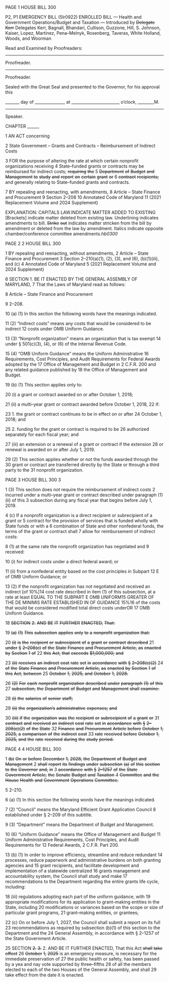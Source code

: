 PAGE 1
HOUSE BILL 300

P2, P1 EMERGENCY BILL (5lr0922)
ENROLLED BILL
— Health and Government Operations/Budget and Taxation —
Introduced by ~~Delegate~~ ~~Kerr~~ Delegates Kerr, Bagnall, Bhandari, Cullison, Guzzone,
Hill, S. Johnson, Kaiser, Lopez, Martinez, Pena–Melnyk, Rosenberg,
Taveras, White Holland, Woods, and Woorman

Read and Examined by Proofreaders:

_______________________________________________
Proofreader.
_______________________________________________
Proofreader.

Sealed with the Great Seal and presented to the Governor, for his approval this

_______ day of _______________ at ________________________ o’clock, ________M.

______________________________________________
Speaker.

CHAPTER ______

1 AN ACT concerning

2 State Government – Grants and Contracts – Reimbursement of Indirect Costs

3 FOR the purpose of altering the rate at which certain nonprofit organizations receiving
4 State–funded grants or contracts may be reimbursed for indirect costs; ~~requiring~~ ~~the~~
5 ~~Department~~ ~~of~~ ~~Budget~~ ~~and~~ ~~Management~~ ~~to~~ ~~study~~ ~~and~~ ~~report~~ ~~on~~ ~~certain~~ ~~grant~~ ~~or~~
6 ~~contract~~ ~~recipients;~~ and generally relating to State–funded grants and contracts.

7 BY repealing and reenacting, with amendments,
8 Article – State Finance and Procurement
9 Section 2–208
10 Annotated Code of Maryland
11 (2021 Replacement Volume and 2024 Supplement)

EXPLANATION: CAPITALS LAW.INDICATE MATTER ADDED TO EXISTING
[Brackets] indicate matter deleted from existing law.
Underlining indicates amendments to bill.
~~Strike~~ ~~out~~ indicates matter stricken from the bill by amendment or deleted from the law by
amendment.
Italics indicate opposite chamber/conference committee amendments.*hb0300*

PAGE 2
2 HOUSE BILL 300

1 BY repealing and reenacting, without amendments,
2 Article – State Finance and Procurement
3 Section 2–210(a)(1), (2), (3), and (6), (b)(1)(iii), and (c)
4 Annotated Code of Maryland
5 (2021 Replacement Volume and 2024 Supplement)

6 SECTION 1. BE IT ENACTED BY THE GENERAL ASSEMBLY OF MARYLAND,
7 That the Laws of Maryland read as follows:

8 Article – State Finance and Procurement

9 2–208.

10 (a) (1) In this section the following words have the meanings indicated.

11 (2) “Indirect costs” means any costs that would be considered to be indirect
12 costs under OMB Uniform Guidance.

13 (3) “Nonprofit organization” means an organization that is tax exempt
14 under § 501(c)(3), (4), or (6) of the Internal Revenue Code.

15 (4) “OMB Uniform Guidance” means the Uniform Administrative
16 Requirements, Cost Principles, and Audit Requirements for Federal Awards adopted by the
17 Office of Management and Budget in 2 C.F.R. 200 and any related guidance published by
18 the Office of Management and Budget.

19 (b) (1) This section applies only to:

20 (i) a grant or contract awarded on or after October 1, 2018;

21 (ii) a multi–year grant or contract awarded before October 1, 2018,
22 if:

23 1. the grant or contract continues to be in effect on or after
24 October 1, 2018; and

25 2. funding for the grant or contract is required to be
26 authorized separately for each fiscal year; and

27 (iii) an extension or a renewal of a grant or contract if the extension
28 or renewal is awarded on or after July 1, 2019.

29 (2) This section applies whether or not the funds awarded through the
30 grant or contract are transferred directly by the State or through a third party to the
31 nonprofit organization.

PAGE 3
HOUSE BILL 300 3

1 (3) This section does not require the reimbursement of indirect costs
2 incurred under a multi–year grant or contract described under paragraph (1)(ii) of this
3 subsection during any fiscal year that begins before July 1, 2019.

4 (c) If a nonprofit organization is a direct recipient or subrecipient of a grant or
5 contract for the provision of services that is funded wholly with State funds or with a
6 combination of State and other nonfederal funds, the terms of the grant or contract shall
7 allow for reimbursement of indirect costs:

8 (1) at the same rate the nonprofit organization has negotiated and
9 received:

10 (i) for indirect costs under a direct federal award; or

11 (ii) from a nonfederal entity based on the cost principles in Subpart
12 E of OMB Uniform Guidance; or

13 (2) if the nonprofit organization has not negotiated and received an indirect
[of 10%]14 cost rate described in item (1) of this subsection, at a rate at least EQUAL TO THE
SUBPART E OMB UNIFORM15 GREATER OF THE DE MINIMIS RATE ESTABLISHED IN OF
GUIDANCE 15%16 of the costs that would be considered modified total direct costs underOR
17 OMB Uniform Guidance.

18 ~~SECTION~~ ~~2.~~ ~~AND~~ ~~BE~~ ~~IT~~ ~~FURTHER~~ ~~ENACTED,~~ ~~That:~~

19 ~~(a)~~ ~~(1)~~ ~~This~~ ~~subsection~~ ~~applies~~ ~~only~~ ~~to~~ ~~a~~ ~~nonprofit~~ ~~organization~~ ~~that:~~

20 ~~(i)~~ ~~is~~ ~~the~~ ~~recipient~~ ~~or~~ ~~subrecipient~~ ~~of~~ ~~a~~ ~~grant~~ ~~or~~ ~~contract~~ ~~described~~
21 ~~under~~ ~~§~~ ~~2–208(c)~~ ~~of~~ ~~the~~ ~~State~~ ~~Finance~~ ~~and~~ ~~Procurement~~ ~~Article,~~ ~~as~~ ~~enacted~~ ~~by~~ ~~Section~~ ~~1~~ ~~of~~
22 ~~this~~ ~~Act,~~ ~~that~~ ~~exceeds~~ ~~$1,000,000;~~ ~~and~~

23 ~~(ii)~~ ~~receives~~ ~~an~~ ~~indirect~~ ~~cost~~ ~~rate~~ ~~set~~ ~~in~~ ~~accordance~~ ~~with~~ ~~§~~ ~~2–208(c)(2)~~
24 ~~of~~ ~~the~~ ~~State~~ ~~Finance~~ ~~and~~ ~~Procurement~~ ~~Article,~~ ~~as~~ ~~enacted~~ ~~by~~ ~~Section~~ ~~1~~ ~~of~~ ~~this~~ ~~Act,~~ ~~between~~
25 ~~October~~ ~~1,~~ ~~2025,~~ ~~and~~ ~~October~~ ~~1,~~ ~~2028.~~

26 ~~(2)~~ ~~For~~ ~~each~~ ~~nonprofit~~ ~~organization~~ ~~described~~ ~~under~~ ~~paragraph~~ ~~(1)~~ ~~of~~ ~~this~~
27 ~~subsection,~~ ~~the~~ ~~Department~~ ~~of~~ ~~Budget~~ ~~and~~ ~~Management~~ ~~shall~~ ~~examine:~~

28 ~~(i)~~ ~~the~~ ~~salaries~~ ~~of~~ ~~senior~~ ~~staff;~~

29 ~~(ii)~~ ~~the~~ ~~organization’s~~ ~~administrative~~ ~~expenses;~~ ~~and~~

30 ~~(iii)~~ ~~if~~ ~~the~~ ~~organization~~ ~~was~~ ~~the~~ ~~recipient~~ ~~or~~ ~~subrecipient~~ ~~of~~ ~~a~~ ~~grant~~ ~~or~~
31 ~~contract~~ ~~and~~ ~~received~~ ~~an~~ ~~indirect~~ ~~cost~~ ~~rate~~ ~~set~~ ~~in~~ ~~accordance~~ ~~with~~ ~~§~~ ~~2–208(c)(2)~~ ~~of~~ ~~the~~ ~~State~~
32 ~~Finance~~ ~~and~~ ~~Procurement~~ ~~Article~~ ~~before~~ ~~October~~ ~~1,~~ ~~2025,~~ ~~a~~ ~~comparison~~ ~~of~~ ~~the~~ ~~indirect~~ ~~cost~~
33 ~~rate~~ ~~received~~ ~~before~~ ~~October~~ ~~1,~~ ~~2025,~~ ~~and~~ ~~the~~ ~~rate~~ ~~received~~ ~~during~~ ~~the~~ ~~study~~ ~~period.~~

PAGE 4
4 HOUSE BILL 300

1 ~~(b)~~ ~~On~~ ~~or~~ ~~before~~ ~~December~~ ~~1,~~ ~~2028,~~ ~~the~~ ~~Department~~ ~~of~~ ~~Budget~~ ~~and~~ ~~Management~~
2 ~~shall~~ ~~report~~ ~~its~~ ~~findings~~ ~~under~~ ~~subsection~~ ~~(a)~~ ~~of~~ ~~this~~ ~~section~~ ~~to~~ ~~the~~ ~~Governor~~ ~~and,~~ ~~in~~
3 ~~accordance~~ ~~with~~ ~~§~~ ~~2–1257~~ ~~of~~ ~~the~~ ~~State~~ ~~Government~~ ~~Article,~~ ~~the~~ ~~Senate~~ ~~Budget~~ ~~and~~ ~~Taxation~~
4 ~~Committee~~ ~~and~~ ~~the~~ ~~House~~ ~~Health~~ ~~and~~ ~~Government~~ ~~Operations~~ ~~Committee.~~

5 2–210.

6 (a) (1) In this section the following words have the meanings indicated.

7 (2) “Council” means the Maryland Efficient Grant Application Council
8 established under § 2–209 of this subtitle.

9 (3) “Department” means the Department of Budget and Management.

10 (6) “Uniform Guidance” means the Office of Management and Budget
11 Uniform Administrative Requirements, Cost Principles, and Audit Requirements for
12 Federal Awards, 2 C.F.R. Part 200.

13 (b) (1) In order to improve efficiency, streamline and reduce redundant
14 processes, reduce paperwork and administrative burdens on both granting agencies and
15 grant recipients, and facilitate development and implementation of a statewide centralized
16 grants management and accountability system, the Council shall study and make
17 recommendations to the Department regarding the entire grants life cycle, including:

18 (iii) regulations adopting each part of the uniform guidance, with
19 appropriate modifications for its application to grant–making entities in the State, including
20 modifications or variances based on the scope or size of particular grant programs,
21 grant–making entities, or grantees;

22 (c) On or before July 1, 2027, the Council shall submit a report on its full
23 recommendations as required by subsection (b)(1) of this section to the Department and the
24 General Assembly, in accordance with § 2–1257 of the State Government Article.

25 SECTION ~~2.~~ ~~3.~~ 2. AND BE IT FURTHER ENACTED, That this Act ~~shall~~ ~~take~~ ~~effect~~
26 ~~October~~ ~~1,~~ ~~2025~~ is an emergency measure, is necessary for the immediate preservation of
27 the public health or safety, has been passed by a yea and nay vote supported by three–fifths
28 of all the members elected to each of the two Houses of the General Assembly, and shall
29 take effect from the date it is enacted.